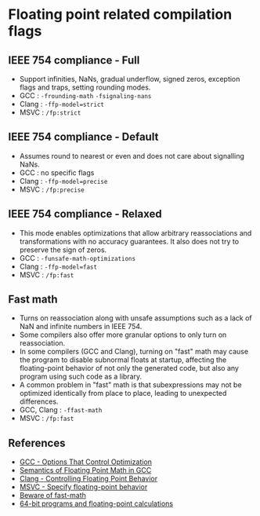 # Floating point related compilation flags

## IEEE 754 compliance - Full
* Support infinities, NaNs, gradual underflow, signed zeros, exception flags and traps, setting rounding modes.
* GCC : `-frounding-math` `-fsignaling-nans`
* Clang : `-ffp-model=strict`
* MSVC : `/fp:strict`

## IEEE 754 compliance - Default
* Assumes round to nearest or even and does not care about signalling NaNs.
* GCC : no specific flags
* Clang : `-ffp-model=precise`
* MSVC : `/fp:precise`

## IEEE 754 compliance - Relaxed
* This mode enables optimizations that allow arbitrary reassociations and transformations with no accuracy guarantees. It also does not try to preserve the sign of zeros.
* GCC : `-funsafe-math-optimizations`
* Clang : `-ffp-model=fast`
* MSVC : `/fp:fast`

## Fast math
* Turns on reassociation along with unsafe assumptions such as a lack of NaN and infinite numbers in IEEE 754. 
* Some compilers also offer more granular options to only turn on reassociation. 
* In some compilers (GCC and Clang), turning on "fast" math may cause the program to disable subnormal floats at startup, affecting the floating-point behavior of not only the generated code, but also any program using such code as a library.
* A common problem in "fast" math is that subexpressions may not be optimized identically from place to place, leading to unexpected differences.
* GCC, Clang : `-ffast-math`
* MSVC : `/fp:fast`

## References
* [GCC - Options That Control Optimization](https://gcc.gnu.org/onlinedocs/gcc/Optimize-Options.html)
* [Semantics of Floating Point Math in GCC](https://gcc.gnu.org/wiki/FloatingPointMath)
* [Clang - Controlling Floating Point Behavior](https://clang.llvm.org/docs/UsersManual.html#controlling-floating-point-behavior)
* [MSVC - Specify floating-point behavior](https://learn.microsoft.com/en-us/cpp/build/reference/fp-specify-floating-point-behavior?view=msvc-170)
* [Beware of fast-math](https://simonbyrne.github.io/notes/fastmath/)
* [64-bit programs and floating-point calculations](https://pvs-studio.com/en/blog/posts/cpp/0074/)
